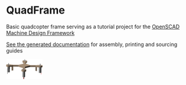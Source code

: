 # QuadFrame
Basic quadcopter frame serving as a tutorial project for the [OpenSCAD Machine Design Framework](https://github.com/Axford/OpenSCADMachineDesignFramework)

[See the generated documentation](https://rawgit.com/Axford/QuadFrame/master/hardware/docs/index.htm) for assembly, printing and sourcing guides

![](hardware/images/QuadFrame_view.png)
